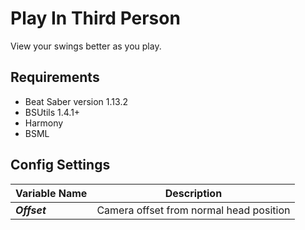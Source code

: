 
# Play In Third Person
View your swings better as you play.

## Requirements
- Beat Saber version 1.13.2
- BSUtils 1.4.1+
- Harmony
- BSML

## Config Settings
|Variable Name|Description|
|-|-|
|***Offset***|Camera offset from normal head position|
